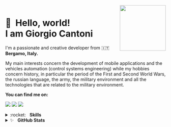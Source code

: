 <img src="https://giorgiocantoni.it/assets/images/my_avatar.png" width="144" align="right" hspace="0" />

👋 &nbsp;Hello, world! <br/> I am Giorgio Cantoni
======

I'm a passionate and creative developer from 🇮🇹 <b>Bergamo, Italy.</b>

My main interests concern the development of mobile applications and the vehicles automation (control systems engineering) while my hobbies concern history, in particular the period of the First and Second World Wars, the russian language, the army, the military environment and all the technologies that are related to the military environment.

**You can find me on:**

[<img src="https://img.shields.io/badge/website-%233867D6.svg?&style=for-the-badge&logoColor=white&logo=data:image/png;base64,iVBORw0KGgoAAAANSUhEUgAAABgAAAAYCAYAAADgdz34AAAAGXRFWHRTb2Z0d2FyZQBBZG9iZSBJbWFnZVJlYWR5ccllPAAAAOpJREFUeNpiYBjW4P///wpA3A/E5/9jgvNQOQVyDe//TzzoJ8VgATQXv0di34dibHIgPQLEWIBs+HwgTkDiO0AxDARA1RBnCVqwJEDF1sM0Y3HEeig/gWBwQSMU7nKk4EKxEN1AJDFknyhQGqlERzoTkh0OVEzhDth8AAMFSJEJ8/Z+LOr3Q+UakMQC0IOOBRbWSHovMDIyHoCK+5Po8g/oAky0Lg3AFgBdjGwzsm8+kmieALEZjFJwHlsQHaBiyBwgKqOhpa5+pNTVj6X4OI83o9G8qMBRkpJc2A18cU3zCoduVeaQAQABBgBb2mB8ePpZSAAAAABJRU5ErkJggg==">](https://giorgiocantoni.it/)
[<img src="https://img.shields.io/badge/twitter-%231DA1F2.svg?&style=for-the-badge&logo=twitter&logoColor=white"/>](https://twitter.com/gcantoni_)
[<img src="https://img.shields.io/badge/linkedin-%230077B5.svg?&style=for-the-badge&logo=linkedin&logoColor=white"/>](https://www.linkedin.com/in/gcantoni/)

<details>
	<summary>:rocket:&nbsp;&nbsp;&nbsp;<b>Skills</b></summary>
	<br/>
  <img src="https://img.shields.io/badge/android-%2337C677.svg?&style=for-the-badge&logo=android&logoColor=white" alt="Android"/>
	<img src="https://img.shields.io/badge/kotlin-%235C6ACA.svg?&style=for-the-badge&logo=kotlin&logoColor=white" alt="Kotlin"/>
	<img src="https://img.shields.io/badge/java-%23ea2e2e.svg?&style=for-the-badge&logo=java&logoColor=white" alt="Java"/>
	<img src="https://img.shields.io/badge/python-%233a75a5.svg?&style=for-the-badge&logo=python&logoColor=white" alt="Python"/>
	<img src="https://img.shields.io/badge/javascript%20-%23323330.svg?&style=for-the-badge&logo=javascript&logoColor=%23f7de1e" alt="JavaScript"/>
	<img src="https://img.shields.io/badge/html5-%23e34f26.svg?&style=for-the-badge&logo=html5&logoColor=white" alt="HTML5"/>
	<img src="https://img.shields.io/badge/css3-%233573b5.svg?&style=for-the-badge&logo=css3&logoColor=white" alt="CSS3"/>
	<img src="https://img.shields.io/badge/git-%23fc6d26.svg?&style=for-the-badge&logo=git&logoColor=white" alt="Git"/>
	<img src="https://img.shields.io/badge/material%20design-%23222222.svg?&style=for-the-badge&logo=material-design&logoColor=white" alt="Material Design"/>
</details>

<details>
	<summary>✨&nbsp;&nbsp;&nbsp;<b>GitHub Stats</b></summary>
	<br/>
</details>
